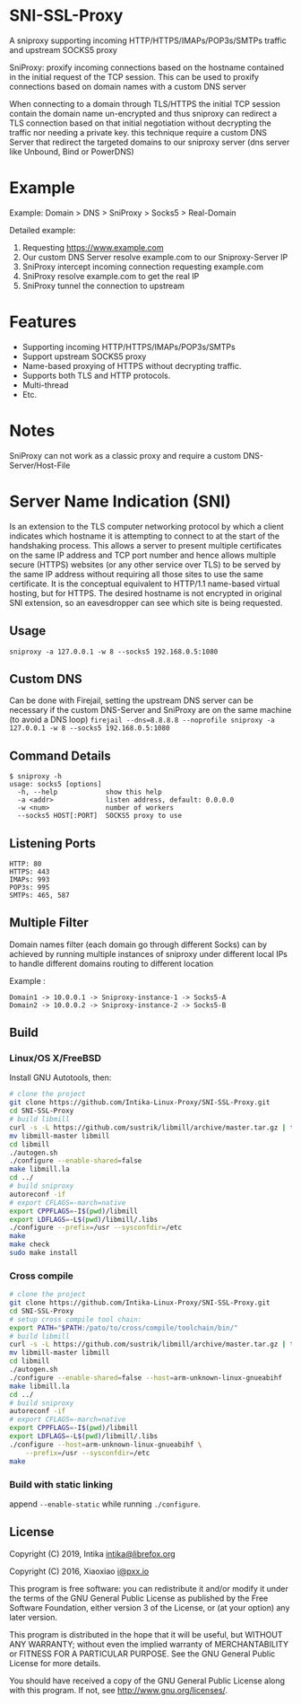 # SNI-SSL-Proxy #

A sniproxy supporting incoming HTTP/HTTPS/IMAPs/POP3s/SMTPs traffic and upstream SOCKS5 proxy

SniProxy: proxify incoming connections based on the hostname contained in the initial request of the TCP session. This can be used to proxify connections based on domain names with a custom DNS server 

When connecting to a domain through TLS/HTTPS the initial TCP session contain the domain name un-encrypted and thus sniproxy can redirect a TLS connection based on that initial negotiation without decrypting the traffic nor needing a private key. this technique require a custom DNS Server that redirect the targeted domains to our sniproxy server (dns server like Unbound, Bind or PowerDNS)

# Example #

Example: Domain > DNS > SniProxy > Socks5 > Real-Domain

Detailed example:

1. Requesting https://www.example.com 
2. Our custom DNS Server resolve example.com to our Sniproxy-Server IP 
3. SniProxy intercept incoming connection requesting example.com
4. SniProxy resolve example.com to get the real IP
5. SniProxy tunnel the connection to upstream

# Features #

- Supporting incoming HTTP/HTTPS/IMAPs/POP3s/SMTPs
- Support upstream SOCKS5 proxy 
- Name-based proxying of HTTPS without decrypting traffic.
- Supports both TLS and HTTP protocols.
- Multi-thread 
- Etc.

# Notes #

SniProxy can not work as a classic proxy and require a custom DNS-Server/Host-File

# Server Name Indication (SNI) #

Is an extension to the TLS computer networking protocol by which a client indicates which hostname it is attempting to connect to at the start of the handshaking process. This allows a server to present multiple certificates on the same IP address and TCP port number and hence allows multiple secure (HTTPS) websites (or any other service over TLS) to be served by the same IP address without requiring all those sites to use the same certificate. It is the conceptual equivalent to HTTP/1.1 name-based virtual hosting, but for HTTPS. The desired hostname is not encrypted in original SNI extension, so an eavesdropper can see which site is being requested. 

## Usage ##

`sniproxy -a 127.0.0.1 -w 8 --socks5 192.168.0.5:1080`

## Custom DNS ##

Can be done with Firejail, setting the upstream DNS server can be necessary if the custom DNS-Server and SniProxy are on the same machine (to avoid a DNS loop)
`firejail --dns=8.8.8.8 --noprofile sniproxy -a 127.0.0.1 -w 8 --socks5 192.168.0.5:1080`

## Command Details ##

```
$ sniproxy -h
usage: socks5 [options]
  -h, --help            show this help
  -a <addr>             listen address, default: 0.0.0.0
  -w <num>              number of workers
  --socks5 HOST[:PORT]  SOCKS5 proxy to use
```

## Listening Ports ##

```
HTTP: 80 
HTTPS: 443 
IMAPs: 993 
POP3s: 995 
SMTPs: 465, 587
```

## Multiple Filter ##

Domain names filter (each domain go through different Socks) can by achieved by running multiple instances of sniproxy under different local IPs to handle different domains routing to different location

Example : 
```
Domain1 -> 10.0.0.1 -> Sniproxy-instance-1 -> Socks5-A
Domain2 -> 10.0.0.2 -> Sniproxy-instance-2 -> Socks5-B
```
 
## Build ##

### Linux/OS X/FreeBSD ###

Install GNU Autotools, then:

```bash
# clone the project 
git clone https://github.com/Intika-Linux-Proxy/SNI-SSL-Proxy.git
cd SNI-SSL-Proxy
# build libmill
curl -s -L https://github.com/sustrik/libmill/archive/master.tar.gz | tar -zxf -
mv libmill-master libmill
cd libmill
./autogen.sh
./configure --enable-shared=false
make libmill.la
cd ../
# build sniproxy
autoreconf -if
# export CFLAGS=-march=native
export CPPFLAGS=-I$(pwd)/libmill
export LDFLAGS=-L$(pwd)/libmill/.libs
./configure --prefix=/usr --sysconfdir=/etc
make
make check
sudo make install
```

### Cross compile ###

```bash
# clone the project 
git clone https://github.com/Intika-Linux-Proxy/SNI-SSL-Proxy.git
cd SNI-SSL-Proxy
# setup cross compile tool chain:
export PATH="$PATH:/pato/to/cross/compile/toolchain/bin/"
# build libmill
curl -s -L https://github.com/sustrik/libmill/archive/master.tar.gz | tar -zxf -
mv libmill-master libmill
cd libmill
./autogen.sh
./configure --enable-shared=false --host=arm-unknown-linux-gnueabihf
make libmill.la
cd ../
# build sniproxy
autoreconf -if
# export CFLAGS=-march=native
export CPPFLAGS=-I$(pwd)/libmill
export LDFLAGS=-L$(pwd)/libmill/.libs
./configure --host=arm-unknown-linux-gnueabihf \
    --prefix=/usr --sysconfdir=/etc
make
```

### Build with static linking ###

append `--enable-static` while running `./configure`.

## License ##

Copyright (C) 2019, Intika <intika@librefox.org>

Copyright (C) 2016, Xiaoxiao <i@pxx.io>

This program is free software: you can redistribute it and/or modify
it under the terms of the GNU General Public License as published by
the Free Software Foundation, either version 3 of the License, or
(at your option) any later version.

This program is distributed in the hope that it will be useful,
but WITHOUT ANY WARRANTY; without even the implied warranty of
MERCHANTABILITY or FITNESS FOR A PARTICULAR PURPOSE.  See the
GNU General Public License for more details.

You should have received a copy of the GNU General Public License
along with this program. If not, see <http://www.gnu.org/licenses/>.
